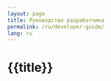 ```yaml
---
layout: page
title: Руководство разработчика
permalink: /ru/developer-guide/
lang: ru
---
```


<h1>{{title}}</h1>